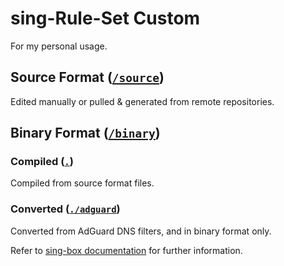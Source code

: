 # sing-Rule-Set Custom

For my personal usage.

## Source Format ([`/source`](https://github.com/zacred0rryn/srs-custom/tree/main/source))

Edited manually or pulled & generated from remote repositories.

## Binary Format ([`/binary`](https://github.com/zacred0rryn/srs-custom/tree/main/binary))

### Compiled ([`.`](https://github.com/zacred0rryn/srs-custom/tree/main/binary))

Compiled from source format files.

### Converted ([`./adguard`](https://github.com/zacred0rryn/srs-custom/tree/main/binary/adguard))

Converted from AdGuard DNS filters, and in binary format only.

Refer to [sing-box documentation](https://sing-box.sagernet.org/configuration/rule-set/adguard) for further information.
